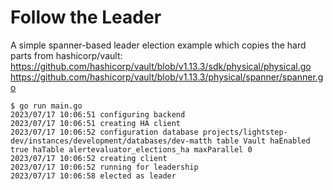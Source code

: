 # Follow the Leader

A simple spanner-based leader election example which copies the hard parts from hashicorp/vault:
https://github.com/hashicorp/vault/blob/v1.13.3/sdk/physical/physical.go
https://github.com/hashicorp/vault/blob/v1.13.3/physical/spanner/spanner.go


```
$ go run main.go
2023/07/17 10:06:51 configuring backend
2023/07/17 10:06:51 creating HA client
2023/07/17 10:06:52 configuration database projects/lightstep-dev/instances/development/databases/dev-matth table Vault haEnabled true haTable alertevaluator_elections_ha maxParallel 0
2023/07/17 10:06:52 creating client
2023/07/17 10:06:52 running for leadership
2023/07/17 10:06:58 elected as leader
```